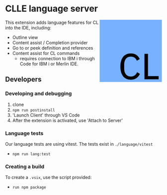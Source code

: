 
# CLLE language server

<img src="./media/logo.png" align="right" height="200px">

This extension adds language features for CL into the IDE, including:

* Outline view
* Content assist / Completion provider
* Go to or peek definition and references
* Content assist for CL commands
   * requires connection to IBM i through Code for IBM i or Merlin IDE.

## Developers

### Developing and debugging

1. clone
2. `npm run postinstall`
3. 'Launch Client' through VS Code
4. After the extension is activated, use 'Attach to Server'

### Language tests

Our language tests are using vitest. The tests exist in `./language/vitest`

* `npm run lang:test`

### Creating a build

To create a `.vsix`, use the script provided:

* `run npm package`
